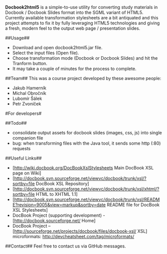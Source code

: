 **Docbook2html5** is a simple-to-use utility for converting study materials in Docbook / Docbook Slides format into the SGML variant of HTML5. Currently available transformation stylesheets are a bit antiquated and this project attempts to fix it by fully leveraging HTML5 technologies and giving a fresh, modern feel to the output web page / presentation slides.

##Usage##
* Download and open docbook2html5.jar file. 
* Select the input files (Open file). 
* Choose transformation mode (Docbook or Docbook Slides) and hit the Tranform button.
* It may take a couple of minutes for the process to complete.

##Team##
This was a course project developed by these awesome people:
* Jakub Hamerník
* Michal Obročník
* Lubomír Šálek
* Petr Zvoníček

#For developers#

##Todo##
* consolidate output assets for docbook slides (images, css, js) into single companion file 
* bug: when transforming files with the Java tool, it sends some http (:80) requests

##Useful Links##
* [http://wiki.docbook.org/DocBookXslStylesheets Main DocBook XSL page on Wiki]
* [http://docbook.svn.sourceforge.net/viewvc/docbook/trunk/xsl/?sortby=file DocBook XSL Repository]
* [http://docbook.svn.sourceforge.net/viewvc/docbook/trunk/xsl/xhtml/?sortby=file HTML to XHTML 1.1]
* [http://docbook.svn.sourceforge.net/viewvc/docbook/trunk/xsl/README?revision=9005&view=markup&sortby=date README file for DocBook XSL Stylesheets]
* DocBook Project (supporting development) - [http://docbook.sourceforge.net/ Home]
* DocBook Project – [http://sourceforge.net/projects/docbook/files/docbook-xsl/ XSL]
microformats: http://devcheatsheet.com/tag/microformats/

##Contact##
Feel free to contact us via GitHub messages.